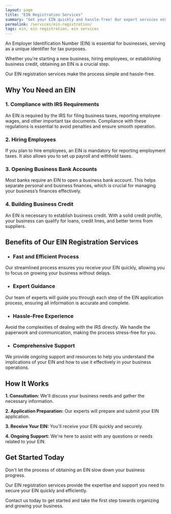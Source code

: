 ```yaml
---
layout: page
title: "EIN Registration Services"
summary: "Get your EIN quickly and hassle-free! Our expert services ensure compliance, easy payroll setup, and business bank account opening!"
permalink: /services/ein-registration/
tags: ein, ein registration, ein services
---
```


An Employer Identification Number (EIN) is essential for businesses, serving as a unique identifier for tax purposes. 

Whether you're starting a new business, hiring employees, or establishing business credit, obtaining an EIN is a crucial step. 

Our EIN registration services make the process simple and hassle-free.

## Why You Need an EIN

### 1. Compliance with IRS Requirements
An EIN is required by the IRS for filing business taxes, reporting employee wages, and other important tax documents. Compliance with these regulations is essential to avoid penalties and ensure smooth operation.

### 2. Hiring Employees
If you plan to hire employees, an EIN is mandatory for reporting employment taxes. It also allows you to set up payroll and withhold taxes.

### 3. Opening Business Bank Accounts
Most banks require an EIN to open a business bank account. This helps separate personal and business finances, which is crucial for managing your business’s finances effectively.

### 4. Building Business Credit
An EIN is necessary to establish business credit. With a solid credit profile, your business can qualify for loans, credit lines, and better terms from suppliers.

## Benefits of Our EIN Registration Services

- ### Fast and Efficient Process
Our streamlined process ensures you receive your EIN quickly, allowing you to focus on growing your business without delays.

- ### Expert Guidance
Our team of experts will guide you through each step of the EIN application process, ensuring all information is accurate and complete.

- ### Hassle-Free Experience
Avoid the complexities of dealing with the IRS directly. We handle the paperwork and communication, making the process stress-free for you.

- ### Comprehensive Support
We provide ongoing support and resources to help you understand the implications of your EIN and how to use it effectively in your business operations.

## How It Works

**1. Consultation:** We'll discuss your business needs and gather the necessary information.

**2. Application Preparation:** Our experts will prepare and submit your EIN application.

**3. Receive Your EIN:** You'll receive your EIN quickly and securely.

**4. Ongoing Support:** We're here to assist with any questions or needs related to your EIN.

## Get Started Today

Don't let the process of obtaining an EIN slow down your business progress. 

Our EIN registration services provide the expertise and support you need to secure your EIN quickly and efficiently. 

Contact us today to get started and take the first step towards organizing and growing your business.

